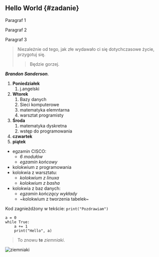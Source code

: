 ## Hello World {#zadanie}


Paragraf 1

Paragraf 2

Paragraf 3


>Niezależnie od tego, jak złe wydawało ci się dotychczasowe życie, przygotuj się.
>>Będzie gorzej.


***Brandon Sanderson***.



1. **Poniedziałek**
	1. j.angelski
2. **Wtorek**
	1. Bazy danych
	2. Sieci komputerowe
	3. matematyka elemntarna
	4. warsztat programisty
5. **Środa**
	1. matematyka dyskretna
	2. wstęp do programowania
7. **czwartek**
8. **piątek**

- egzamin CISCO:
	- *6 modułów*
	- *egzamin końcowy*
- kolokwium z programowania
- kolokwia z warsztatu:
	- *kolokwium z linuxa*
	- *kolokwium z basha*
- kolokwia z baz danych:
	- *egzamin kończący wykłady*
	- ~kolokwium z tworzenia tabelek~


Kod zagnieżdżony w tekście: `print("Pozdrawiam")`
		
~~~
a = 0
while True:
	a += 1
	print("Hello", a)
~~~

>To znowu **te** *ziemniaki*.


![ziemniaki](https://user-images.githubusercontent.com/116656874/199265240-73aeab10-912c-436c-b1de-d6a7dbafeea6.jpg)

